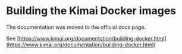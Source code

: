 # Building the Kimai Docker images

The documentation was moved to the official docs page.

See [https://www.kimai.org/documentation/building-docker.html](https://www.kimai.org/documentation/building-docker.html)


